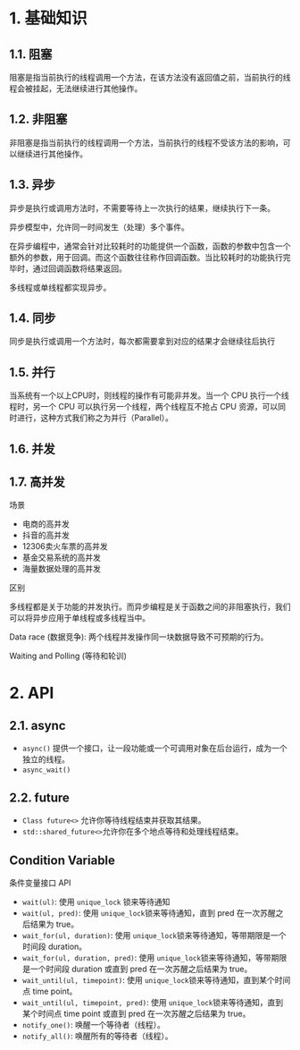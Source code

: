 <!--
 * @Author: JohnJeep
 * @Date: 2021-08-08 01:18:00
 * @LastEditTime: 2022-04-07 18:08:48
 * @LastEditors: DESKTOP-0S33AUT
 * @Description: 多线程并发
-->

# 1. 基础知识

## 1.1. 阻塞

阻塞是指当前执行的线程调用一个方法，在该方法没有返回值之前，当前执行的线程会被挂起，无法继续进行其他操作。

## 1.2. 非阻塞

非阻塞是指当前执行的线程调用一个方法，当前执行的线程不受该方法的影响，可以继续进行其他操作。

## 1.3. 异步

异步是执行或调用方法时，不需要等待上一次执行的结果，继续执行下一条。

异步模型中，允许同一时间发生（处理）多个事件。

在异步编程中，通常会针对比较耗时的功能提供一个函数，函数的参数中包含一个额外的参数，用于回调。而这个函数往往称作回调函数。当比较耗时的功能执行完毕时，通过回调函数将结果返回。

多线程或单线程都实现异步。



## 1.4. 同步

同步是执行或调用一个方法时，每次都需要拿到对应的结果才会继续往后执行

## 1.5. 并行

当系统有一个以上CPU时，则线程的操作有可能非并发。当一个 CPU 执行一个线程时，另一个 CPU 可以执行另一个线程，两个线程互不抢占 CPU 资源，可以同时进行，这种方式我们称之为并行（Parallel）。



## 1.6. 并发



## 1.7. 高并发

场景

- 电商的高并发
- 抖音的高并发
- 12306卖火车票的高并发
- 基金交易系统的高并发
- 海量数据处理的高并发





区别

多线程都是关于功能的并发执行。而异步编程是关于函数之间的非阻塞执行，我们可以将异步应用于单线程或多线程当中。



Data race (数据竞争): 两个线程并发操作同一块数据导致不可预期的行为。



Waiting and Polling (等待和轮训)



# 2. API 

## 2.1. async

- `async()` 提供一个接口，让一段功能或一个可调用对象在后台运行，成为一个独立的线程。
- `async_wait()`

## 2.2. future
- `Class future<>` 允许你等待线程结束并获取其结果。
- `std::shared_future<>`允许你在多个地点等待和处理线程结束。

##  Condition Variable

条件变量接口 API

- `wait(ul)`: 使用 `unique_lock` 锁来等待通知
- `wait(ul, pred)`: 使用 `unique_lock`锁来等待通知，直到 pred 在一次苏醒之后结果为 true。
- `wait_for(ul, duration)`: 使用 `unique_lock`锁来等待通知，等带期限是一个时间段 duration。
- `wait_for(ul, duration, pred)`: 使用 `unique_lock`锁来等待通知，等带期限是一个时间段 duration 或直到 pred 在一次苏醒之后结果为 true。
- `wait_until(ul, timepoint)`: 使用 `unique_lock`锁来等待通知，直到某个时间点 time point。
- `wait_until(ul, timepoint, pred)`: 使用 `unique_lock`锁来等待通知，直到某个时间点 time point 或直到 pred 在一次苏醒之后结果为 true。
- `notify_one()`: 唤醒一个等待者（线程）。
- `notify_all()`: 唤醒所有的等待者（线程）。